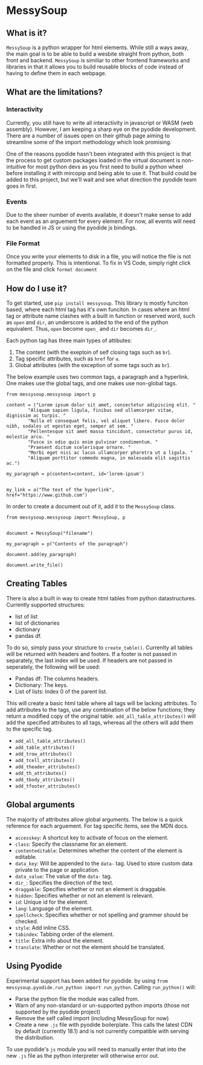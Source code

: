 # MessySoup

## What is it?
`MessySoup` is a python wrapper for html elements.  While still a ways away, the main goal is to be able to build a wesbite straight from python, both front and backend.  `MessySoup` is similiar to other frontend frameworks and libraries in that it allows you to build reusable blocks of code instead of having to define them in each webpage.

## What are the limitations?

### Interactivity
Currently, you still have to write all interactivity in javascript or WASM (web assembly).  However, I am keeping a sharp eye on the pyodide development.  There are a number of issues open on their github page aiming to streamline some of the import methodology which look promising.

One of the reasons pyodide hasn't been integrated with this project is that the process to get custom packages loaded in the virtual document is non-intuitive for most python devs as you first need to build a python wheel before installing it with mircopip and being able to use it.  That build could be added to this project, but we'll wait and see what direction the pyodide team goes in first.

### Events
Due to the sheer number of events available, it doesn't make sense to add each event as an arguement for every element.  For now, all events will need to be handled in JS or using the pyodide js bindings.

### File Format
Once you write your elements to disk in a file, you will notice the file is not formatted properly.  This is intentional.  To fix in VS Code, simply right click on the file and click `format document`

## How do I use it?

To get started, use `pip install messysoup`.  This library is mostly funciton based, where each html tag has it's own funciton.  In cases where an html tag or attribute name clashes with a built in function or reserved word, such as `open` and `dir`, an underscore is added to the end of the python equivalent.  Thus, `open` become `open_` and `dir` becomes `dir_`.

Each python tag has three main types of attibutes:  
1.  The content (with the exeptoin of self closing tags such as `br`).
2.  Tag specific attributes, such as `href` for `a`.
3.  Global attributes (with the exception of some tags such as `br`).

The below example uses two common tags, a paragraph and a hyperlink.  One makes use the global tags, and one makes use non-global tags.
```
from messysoup.messysoup import p

content = ("Lorem ipsum dolor sit amet, consectetur adipiscing elit. "
        "Aliquam sapien ligula, finibus sed ullamcorper vitae, dignissim ac turpis. " 
        "Nulla et consequat felis, vel aliquet libero. Fusce dolor nibh, sodales ut egestas eget, semper at sem. " 
        "Pellentesque sit amet massa tincidunt, consectetur purus id, molestie arcu. " 
        "Fusce in odio quis enim pulvinar condimentum. " 
        "Praesent dictum scelerisque ornare. " 
        "Morbi eget nisi ac lacus ullamcorper pharetra ut a ligula. " 
        "Aliquam porttitor commodo magna, in malesuada elit sagittis ac.")

my_paragraph = p(content=content, id='lorem-ipsum')


my_link = a("The text of the hyperlink", href="https://www.github.com")
```  

In order to create a document out of it, add it to the `MessySoup` class.

```
from messysoup.messysoup import MessySoup, p


document = MessySoup("filename")

my_paragraph = p("Contents of the paragraph")

document.add(my_paragraph)

document.write_file()
```

## Creating Tables

There is also a built in way to create html tables from python datastructures.  Currently supported structures:

- list of list
- list of dictionaries
- dictionary
- pandas df.  

To do so, simply pass your structure to `create_table()`.  Currenlty all tables will be returned with headers and footers.  If a footer is not passed in separately, the last index will be used.  If headers are not passed in seperately, the following will be used:

- Pandas df: The columns headers.
- Dictionary: The keys.
- List of lists: Index 0 of the parent list.

This will create a basic html table where all tags will be lacking attributes.  To add attributes to the tags, use any combination of the below functions; they return a modified copy of the original table.  `add_all_table_attributes()` will add the specified attributes to all tags, whereas all the others will add them to the specific tag.

- `add_all_table_attributes()`
- `add_table_attributes()`
- `add_trow_attributes()`
- `add_tcell_attributes()`
- `add_theader_attributes()`
- `add_th_attributes()`
- `add_tbody_attributes()`
- `add_tfooter_attributes()`

## Global arguments

The majority of attributes allow global arguments.  The below is a quick reference for each arguement.  For tag specific items, see the MDN docs.

- `accesskey`: A shortcut key to activate of focus on the element.
- `class`: Specify the classname for an element.
- `contenteditable`: Determines whether the content of the element is editable.
- `data_key`: Will be appended to the `data-` tag. Used to store custom data private to the page or application.
- `data_value`: The value of the `data-` tag.
- `dir_`: Specifies the direction of the text.
- `draggable`: Specifies whether or not an element is draggable.
- `hidden`: Specifies whether or not an element is relevant.
- `id`: Unique id for the element.
- `lang`: Language of the element.
- `spellcheck`: Specifies whether or not spelling and grammer should be checked.
- `style`: Add inline CSS.
- `tabindex`: Tabbing order of the element.
- `title`: Extra info about the element.
- `translate`: Whether or not the element should be translated.

## Using Pyodide
Experimental support has been added for pyodide.  by using `from messysoup.pyodide.run_python import run_python`.  Calling `run_python()` will:
 - Parse the python file the module was called from.
 - Warn of any non-standard or un-supported python imports (those not supported by the pyodide project)
 - Remove the self called import (including MessySoup for now)
 - Create a new `.js` file with pyodide boilerplate.  This calls the latest CDN by default (currently 18.1) and is not currently compatible with serving the distribution.

 To use pyodide's `js` module you will need to manually enter that into the new `.js` file as the python interpreter will otherwise error out.